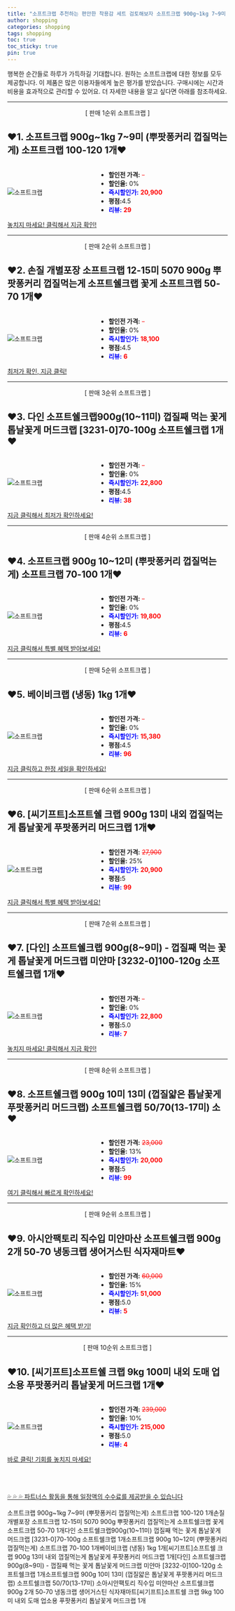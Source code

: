 ```yaml
---
title: "소프트크랩 추천하는 편안한 착용감 세트 검토해보자 소프트크랩 900g~1kg 7~9미 (뿌팟퐁커리 껍질먹는게)"
author: shopping
categories: shopping
tags: shopping
toc: true
toc_sticky: true
pin: true
---
```

행복한 순간들로 하루가 가득하길 기대합니다. 원하는 소프트크랩에 대한 정보를 모두 제공합니다. 이 제품은 많은 이용자들에게 높은 평가를 받았습니다. 구매시에는 시간과 비용을 효과적으로 관리할 수 있어요. 더 자세한 내용을 알고 싶다면 아래를 참조하세요.

---
<p class="toplist" style="margin: 0 auto; display: block; width: fit-content;">[ 판매 1순위 소프트크랩 ]</p>

<h2><strong>❤️1. 소프트크랩 900g~1kg 7~9미 (뿌팟퐁커리 껍질먹는게) 소프트크랩 100-120 1개❤️</strong></h2>

<div style="display: flex; align-items: center;">
    <div style="flex: 0.4;">
        <img src="https://thumbnail6.coupangcdn.com/thumbnails/remote/230x230ex/image/vendor_inventory/b4cb/c973fc3284d5c5c576428533d8eb63b53148919929830330106206681661.jpg" alt="소프트크랩" style="max-width: 100%;">
    </div>
    <div style="flex: 0.6; margin-left: 10px;">
        <ul>
            <li><strong>할인전 가격:</strong> <del style="color: red;">-</del></li>
            <li><strong>할인율:</strong> 0%</li>
            <li><span style='color:blue'><strong>즉시할인가:</strong></span> <span style='color:red'><strong>20,900</strong></span></li>
            <li><strong>평점:</strong>4.5</li>
            <li><span style='color:blue'><strong>리뷰:</strong></span> <span style='color:red'><strong>29</strong></span></li>
        </ul>
    </div>
</div>
<div class="center">
    <a href="https://selin100587.github.io?lptag=AF9450613&subid=githubio&pageKey=7358236939&traceid=V0-153&itemId=18951497382&vendorItemId=82500420401" class="myButton">
        놓치지 마세요! 클릭해서 지금 확인!
    </a>
</div>


---
<p class="toplist" style="margin: 0 auto; display: block; width: fit-content;">[ 판매 2순위 소프트크랩 ]</p>

<h2><strong>❤️2. 손질 개별포장 소프트크랩 12-15미 5070 900g 뿌팟퐁커리 껍질먹는게 소프트쉘크랩 꽃게 소프트크랩 50-70 1개❤️</strong></h2>

<div style="display: flex; align-items: center;">
    <div style="flex: 0.4;">
        <img src="https://thumbnail8.coupangcdn.com/thumbnails/remote/230x230ex/image/vendor_inventory/80d3/2361a2170e1e89e086b6fbbdee6fc03b2f3c2706a7d034eb4d1c759aca0f.jpg" alt="소프트크랩" style="max-width: 100%;">
    </div>
    <div style="flex: 0.6; margin-left: 10px;">
        <ul>
            <li><strong>할인전 가격:</strong> <del style="color: red;">-</del></li>
            <li><strong>할인율:</strong> 0%</li>
            <li><span style='color:blue'><strong>즉시할인가:</strong></span> <span style='color:red'><strong>18,100</strong></span></li>
            <li><strong>평점:</strong>4.5</li>
            <li><span style='color:blue'><strong>리뷰:</strong></span> <span style='color:red'><strong>6</strong></span></li>
        </ul>
    </div>
</div>
<div class="center">
    <a href="https://selin100587.github.io?lptag=AF9450613&subid=githubio&pageKey=7358253460&traceid=V0-153&itemId=18951574456&vendorItemId=85740751862" class="myButton">
        최저가 확인, 지금 클릭!
    </a>
</div>


---
<p class="toplist" style="margin: 0 auto; display: block; width: fit-content;">[ 판매 3순위 소프트크랩 ]</p>

<h2><strong>❤️3. 다인 소프트쉘크랩900g(10~11미) 껍질째 먹는 꽃게 톱날꽃게 머드크랩 [3231-0]70-100g 소프트쉘크랩 1개❤️</strong></h2>

<div style="display: flex; align-items: center;">
    <div style="flex: 0.4;">
        <img src="https://thumbnail9.coupangcdn.com/thumbnails/remote/230x230ex/image/vendor_inventory/cc3c/8d4417f051cdd2a2fc298418815e1ccf16d267200e190003e6e4be57efd1.jpg" alt="소프트크랩" style="max-width: 100%;">
    </div>
    <div style="flex: 0.6; margin-left: 10px;">
        <ul>
            <li><strong>할인전 가격:</strong> <del style="color: red;">-</del></li>
            <li><strong>할인율:</strong> 0%</li>
            <li><span style='color:blue'><strong>즉시할인가:</strong></span> <span style='color:red'><strong>22,800</strong></span></li>
            <li><strong>평점:</strong>4.5</li>
            <li><span style='color:blue'><strong>리뷰:</strong></span> <span style='color:red'><strong>38</strong></span></li>
        </ul>
    </div>
</div>
<div class="center">
    <a href="https://selin100587.github.io?lptag=AF9450613&subid=githubio&pageKey=5341390462&traceid=V0-153&itemId=7830413871&vendorItemId=88684511449" class="myButton">
        지금 클릭해서 최저가 확인하세요!
    </a>
</div>


---
<p class="toplist" style="margin: 0 auto; display: block; width: fit-content;">[ 판매 4순위 소프트크랩 ]</p>

<h2><strong>❤️4. 소프트크랩 900g 10~12미 (뿌팟퐁커리 껍질먹는게) 소프트크랩 70-100 1개❤️</strong></h2>

<div style="display: flex; align-items: center;">
    <div style="flex: 0.4;">
        <img src="https://thumbnail9.coupangcdn.com/thumbnails/remote/230x230ex/image/vendor_inventory/5ff8/dc2c8cf7ffe19e06ddd28e402910b85a66fac7c0c239385fcecca3153b33.png" alt="소프트크랩" style="max-width: 100%;">
    </div>
    <div style="flex: 0.6; margin-left: 10px;">
        <ul>
            <li><strong>할인전 가격:</strong> <del style="color: red;">-</del></li>
            <li><strong>할인율:</strong> 0%</li>
            <li><span style='color:blue'><strong>즉시할인가:</strong></span> <span style='color:red'><strong>19,800</strong></span></li>
            <li><strong>평점:</strong>4.5</li>
            <li><span style='color:blue'><strong>리뷰:</strong></span> <span style='color:red'><strong>6</strong></span></li>
        </ul>
    </div>
</div>
<div class="center">
    <a href="https://selin100587.github.io?lptag=AF9450613&subid=githubio&pageKey=7358240537&traceid=V0-153&itemId=20635242113&vendorItemId=82500682119" class="myButton">
        지금 클릭해서 특별 혜택 받아보세요!
    </a>
</div>


---
<p class="toplist" style="margin: 0 auto; display: block; width: fit-content;">[ 판매 5순위 소프트크랩 ]</p>

<h2><strong>❤️5. 베이비크랩 (냉동) 1kg 1개❤️</strong></h2>

<div style="display: flex; align-items: center;">
    <div style="flex: 0.4;">
        <img src="https://thumbnail7.coupangcdn.com/thumbnails/remote/230x230ex/image/retail/images/2022/07/13/17/2/533be578-13f0-486c-b838-f19ded1d5dc4.jpg" alt="소프트크랩" style="max-width: 100%;">
    </div>
    <div style="flex: 0.6; margin-left: 10px;">
        <ul>
            <li><strong>할인전 가격:</strong> <del style="color: red;">-</del></li>
            <li><strong>할인율:</strong> 0%</li>
            <li><span style='color:blue'><strong>즉시할인가:</strong></span> <span style='color:red'><strong>15,380</strong></span></li>
            <li><strong>평점:</strong>4.5</li>
            <li><span style='color:blue'><strong>리뷰:</strong></span> <span style='color:red'><strong>96</strong></span></li>
        </ul>
    </div>
</div>
<div class="center">
    <a href="https://selin100587.github.io?lptag=AF9450613&subid=githubio&pageKey=6645188615&traceid=V0-153&itemId=15206460341&vendorItemId=82427544670" class="myButton">
        지금 클릭하고 한정 세일을 확인하세요!
    </a>
</div>


---
<p class="toplist" style="margin: 0 auto; display: block; width: fit-content;">[ 판매 6순위 소프트크랩 ]</p>

<h2><strong>❤️6. [씨기프트]소프트쉘 크랩 900g 13미 내외 껍질먹는게 톱날꽃게 푸팟퐁커리 머드크랩 1개❤️</strong></h2>

<div style="display: flex; align-items: center;">
    <div style="flex: 0.4;">
        <img src="https://thumbnail9.coupangcdn.com/thumbnails/remote/230x230ex/image/vendor_inventory/dd22/4f199c3bddab7f41e3adc9d56534ff5947c0f3333e372239653fef099e8d.jpg" alt="소프트크랩" style="max-width: 100%;">
    </div>
    <div style="flex: 0.6; margin-left: 10px;">
        <ul>
            <li><strong>할인전 가격:</strong> <del style="color: red;">27,900</del></li>
            <li><strong>할인율:</strong> 25%</li>
            <li><span style='color:blue'><strong>즉시할인가:</strong></span> <span style='color:red'><strong>20,900</strong></span></li>
            <li><strong>평점:</strong>5</li>
            <li><span style='color:blue'><strong>리뷰:</strong></span> <span style='color:red'><strong>99</strong></span></li>
        </ul>
    </div>
</div>
<div class="center">
    <a href="https://selin100587.github.io?lptag=AF9450613&subid=githubio&pageKey=8248586531&traceid=V0-153&itemId=20458248240&vendorItemId=86480113027" class="myButton">
        지금 클릭해서 특별 혜택 받아보세요!
    </a>
</div>


---
<p class="toplist" style="margin: 0 auto; display: block; width: fit-content;">[ 판매 7순위 소프트크랩 ]</p>

<h2><strong>❤️7. [다인] 소프트쉘크랩 900g(8~9미) - 껍질째 먹는 꽃게 톱날꽃게 머드크랩 미얀마 [3232-0]100-120g 소프트쉘크랩 1개❤️</strong></h2>

<div style="display: flex; align-items: center;">
    <div style="flex: 0.4;">
        <img src="https://thumbnail10.coupangcdn.com/thumbnails/remote/230x230ex/image/vendor_inventory/fbe3/15bec44594ef6dedd208d42b60c19c4564fbac177fdf7ae34346785c1bee.jpg" alt="소프트크랩" style="max-width: 100%;">
    </div>
    <div style="flex: 0.6; margin-left: 10px;">
        <ul>
            <li><strong>할인전 가격:</strong> <del style="color: red;">-</del></li>
            <li><strong>할인율:</strong> 0%</li>
            <li><span style='color:blue'><strong>즉시할인가:</strong></span> <span style='color:red'><strong>22,800</strong></span></li>
            <li><strong>평점:</strong>5.0</li>
            <li><span style='color:blue'><strong>리뷰:</strong></span> <span style='color:red'><strong>7</strong></span></li>
        </ul>
    </div>
</div>
<div class="center">
    <a href="https://selin100587.github.io?lptag=AF9450613&subid=githubio&pageKey=7568424254&traceid=V0-153&itemId=19954152076&vendorItemId=88686855308" class="myButton">
        놓치지 마세요! 클릭해서 지금 확인!
    </a>
</div>


---
<p class="toplist" style="margin: 0 auto; display: block; width: fit-content;">[ 판매 8순위 소프트크랩 ]</p>

<h2><strong>❤️8. 소프트쉘크랩 900g 10미 13미 (껍질얇은 톱날꽃게 푸팟퐁커리 머드크랩) 소프트쉘크랩 50/70(13-17미) 소❤️</strong></h2>

<div style="display: flex; align-items: center;">
    <div style="flex: 0.4;">
        <img src="https://thumbnail8.coupangcdn.com/thumbnails/remote/230x230ex/image/vendor_inventory/27cc/4a3cf6bfa6a4403f13df7977a870ffae11c5aadbc7e5cc77fc81c2f394eb.jpg" alt="소프트크랩" style="max-width: 100%;">
    </div>
    <div style="flex: 0.6; margin-left: 10px;">
        <ul>
            <li><strong>할인전 가격:</strong> <del style="color: red;">23,000</del></li>
            <li><strong>할인율:</strong> 13%</li>
            <li><span style='color:blue'><strong>즉시할인가:</strong></span> <span style='color:red'><strong>20,000</strong></span></li>
            <li><strong>평점:</strong>5</li>
            <li><span style='color:blue'><strong>리뷰:</strong></span> <span style='color:red'><strong>99</strong></span></li>
        </ul>
    </div>
</div>
<div class="center">
    <a href="https://selin100587.github.io?lptag=AF9450613&subid=githubio&pageKey=8058778770&traceid=V0-153&itemId=22630077739&vendorItemId=89671532103" class="myButton">
        여기 클릭해서 빠르게 확인하세요!
    </a>
</div>


---
<p class="toplist" style="margin: 0 auto; display: block; width: fit-content;">[ 판매 9순위 소프트크랩 ]</p>

<h2><strong>❤️9. 아시안팩토리 직수입 미얀마산 소프트쉘크랩 900g 2개 50-70 냉동크랩 생어거스틴 식자재마트❤️</strong></h2>

<div style="display: flex; align-items: center;">
    <div style="flex: 0.4;">
        <img src="https://thumbnail7.coupangcdn.com/thumbnails/remote/230x230ex/image/vendor_inventory/c68a/f057418666cebbe8380d608f29b630edbe7a041e62b809d6d3594fd06347.jpg" alt="소프트크랩" style="max-width: 100%;">
    </div>
    <div style="flex: 0.6; margin-left: 10px;">
        <ul>
            <li><strong>할인전 가격:</strong> <del style="color: red;">60,000</del></li>
            <li><strong>할인율:</strong> 15%</li>
            <li><span style='color:blue'><strong>즉시할인가:</strong></span> <span style='color:red'><strong>51,000</strong></span></li>
            <li><strong>평점:</strong>5.0</li>
            <li><span style='color:blue'><strong>리뷰:</strong></span> <span style='color:red'><strong>5</strong></span></li>
        </ul>
    </div>
</div>
<div class="center">
    <a href="https://selin100587.github.io?lptag=AF9450613&subid=githubio&pageKey=7465897788&traceid=V0-153&itemId=23655066409&vendorItemId=90680416723" class="myButton">
        지금 확인하고 더 많은 혜택 받기!
    </a>
</div>


---
<p class="toplist" style="margin: 0 auto; display: block; width: fit-content;">[ 판매 10순위 소프트크랩 ]</p>

<h2><strong>❤️10. [씨기프트]소프트쉘 크랩 9kg 100미 내외 도매 업소용 푸팟퐁커리 톱날꽃게 머드크랩 1개❤️</strong></h2>

<div style="display: flex; align-items: center;">
    <div style="flex: 0.4;">
        <img src="https://thumbnail7.coupangcdn.com/thumbnails/remote/230x230ex/image/vendor_inventory/3541/0db86092d1709bf9394e5d7fefd2ba1831bd7476d47b3f1186f695db84fa.jpg" alt="소프트크랩" style="max-width: 100%;">
    </div>
    <div style="flex: 0.6; margin-left: 10px;">
        <ul>
            <li><strong>할인전 가격:</strong> <del style="color: red;">239,000</del></li>
            <li><strong>할인율:</strong> 10%</li>
            <li><span style='color:blue'><strong>즉시할인가:</strong></span> <span style='color:red'><strong>215,000</strong></span></li>
            <li><strong>평점:</strong>5.0</li>
            <li><span style='color:blue'><strong>리뷰:</strong></span> <span style='color:red'><strong>4</strong></span></li>
        </ul>
    </div>
</div>
<div class="center">
    <a href="https://selin100587.github.io?lptag=AF9450613&subid=githubio&pageKey=7670058858&traceid=V0-153&itemId=20458229613&vendorItemId=86480882086" class="myButton">
        바로 클릭! 기회를 놓치지 마세요!
    </a>
</div>

<br><br><br>[💦 💦 💦 파트너스 활동을 통해 일정액의 수수료를 제공받을 수 있습니다](https://link.coupang.com/a/bcpT2c)<br><br>소프트크랩 900g~1kg 7~9미 (뿌팟퐁커리 껍질먹는게) 소프트크랩 100-120 1개손질 개별포장 소프트크랩 12-15미 5070 900g 뿌팟퐁커리 껍질먹는게 소프트쉘크랩 꽃게 소프트크랩 50-70 1개다인 소프트쉘크랩900g(10~11미) 껍질째 먹는 꽃게 톱날꽃게 머드크랩 [3231-0]70-100g 소프트쉘크랩 1개소프트크랩 900g 10~12미 (뿌팟퐁커리 껍질먹는게) 소프트크랩 70-100 1개베이비크랩 (냉동) 1kg 1개[씨기프트]소프트쉘 크랩 900g 13미 내외 껍질먹는게 톱날꽃게 푸팟퐁커리 머드크랩 1개[다인] 소프트쉘크랩 900g(8~9미) - 껍질째 먹는 꽃게 톱날꽃게 머드크랩 미얀마 [3232-0]100-120g 소프트쉘크랩 1개소프트쉘크랩 900g 10미 13미 (껍질얇은 톱날꽃게 푸팟퐁커리 머드크랩) 소프트쉘크랩 50/70(13-17미) 소아시안팩토리 직수입 미얀마산 소프트쉘크랩 900g 2개 50-70 냉동크랩 생어거스틴 식자재마트[씨기프트]소프트쉘 크랩 9kg 100미 내외 도매 업소용 푸팟퐁커리 톱날꽃게 머드크랩 1개